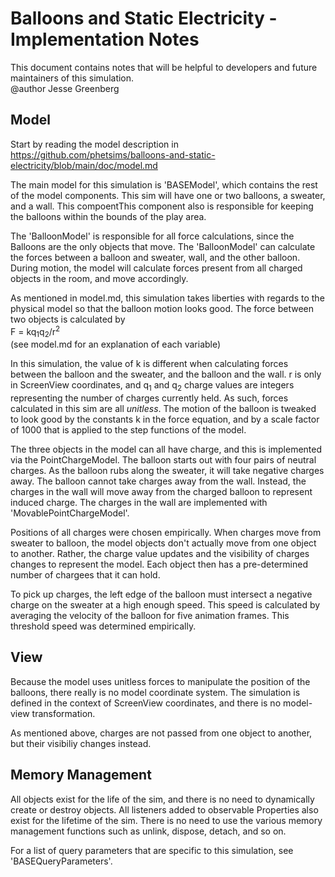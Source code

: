 # Balloons and Static Electricity - Implementation Notes

This document contains notes that will be helpful to developers and future maintainers of this simulation.<br>
@author Jesse Greenberg

## Model

Start by reading the model description
in https://github.com/phetsims/balloons-and-static-electricity/blob/main/doc/model.md

The main model for this simulation is 'BASEModel', which contains the rest of the model components. This sim will have
one or two balloons, a sweater, and a wall. This compoentThis component also is responsible for keeping the balloons
within the bounds of the play area.

The 'BalloonModel' is responsible for all force calculations, since the Balloons are the only objects that move. The
'BalloonModel' can calculate the forces between a balloon and sweater, wall, and the other balloon. During motion, the
model will calculate forces present from all charged objects in the room, and move accordingly.

As mentioned in model.md, this simulation takes liberties with regards to the physical model so that the balloon motion
looks good. The force between two objects is calculated by<br>
F = kq<sub>1</sub>q<sub>2</sub>/r<sup>2</sup><br>
(see model.md for an explanation of each variable)

In this simulation, the value of k is different when calculating forces between the balloon and the sweater, and the
balloon and the wall. r is only in ScreenView coordinates, and q<sub>1</sub> and q<sub>2</sub> charge values are
integers representing the number of charges currently held. As such, forces calculated in this sim are all
<i>unitless</i>. The motion of the balloon is tweaked to look good by the constants k in the force equation, and by a
scale factor of 1000 that is applied to the step functions of the model.

The three objects in the model can all have charge, and this is implemented via the PointChargeModel. The balloon starts
out with four pairs of neutral charges. As the balloon rubs along the sweater, it will take negative charges away. The
balloon cannot take charges away from the wall. Instead, the charges in the wall will move away from the charged balloon
to represent induced charge. The charges in the wall are implemented with 'MovablePointChargeModel'.

Positions of all charges were chosen empirically. When charges move from sweater to balloon, the model objects don't
actually move from one object to another. Rather, the charge value updates and the visibility of charges changes to
represent the model. Each object then has a pre-determined number of chargees that it can hold.

To pick up charges, the left edge of the balloon must intersect a negative charge on the sweater at a high enough speed.
This speed is calculated by averaging the velocity of the balloon for five animation frames. This threshold speed was
determined empirically.

## View

Because the model uses unitless forces to manipulate the position of the balloons, there really is no model coordinate
system. The simulation is defined in the context of ScreenView coordinates, and there is no model-view transformation.

As mentioned above, charges are not passed from one object to another, but their visibiliy changes instead.

## Memory Management

All objects exist for the life of the sim, and there is no need to dynamically create or destroy objects. All listeners
added to observable Properties also exist for the lifetime of the sim. There is no need to use the various memory
management functions such as unlink, dispose, detach, and so on.

For a list of query parameters that are specific to this simulation, see 'BASEQueryParameters'.
